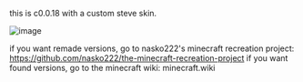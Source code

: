 this is c0.0.18 with a custom steve skin.

![image](https://github.com/user-attachments/assets/5390e06a-be85-4efc-9393-f4af861b8d46)

if you want remade versions, go to nasko222's minecraft recreation project: https://github.com/nasko222/the-minecraft-recreation-project
if you want found versions, go to the minecraft wiki: minecraft.wiki
